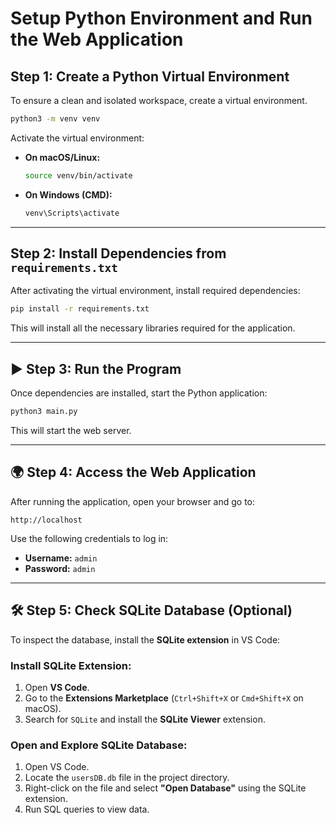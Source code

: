 # Setup Python Environment and Run the Web Application

## Step 1: Create a Python Virtual Environment
To ensure a clean and isolated workspace, create a virtual environment.

```sh
python3 -m venv venv
```

Activate the virtual environment:

- **On macOS/Linux:**
  ```sh
  source venv/bin/activate
  ```
- **On Windows (CMD):**
  ```sh
  venv\Scripts\activate
  ```

---

## Step 2: Install Dependencies from `requirements.txt`
After activating the virtual environment, install required dependencies:

```sh
pip install -r requirements.txt
```

This will install all the necessary libraries required for the application.

---

## ▶️ Step 3: Run the Program
Once dependencies are installed, start the Python application:

```sh
python3 main.py
```

This will start the web server.

---

## 🌍 Step 4: Access the Web Application
After running the application, open your browser and go to:

```
http://localhost
```

Use the following credentials to log in:
- **Username:** `admin`
- **Password:** `admin`

---

## 🛠️ Step 5: Check SQLite Database (Optional)
To inspect the database, install the **SQLite extension** in VS Code:

### Install SQLite Extension:
1. Open **VS Code**.
2. Go to the **Extensions Marketplace** (`Ctrl+Shift+X` or `Cmd+Shift+X` on macOS).
3. Search for `SQLite` and install the **SQLite Viewer** extension.

### Open and Explore SQLite Database:
1. Open VS Code.
2. Locate the `usersDB.db` file in the project directory.
3. Right-click on the file and select **"Open Database"** using the SQLite extension.
4. Run SQL queries to view data.

